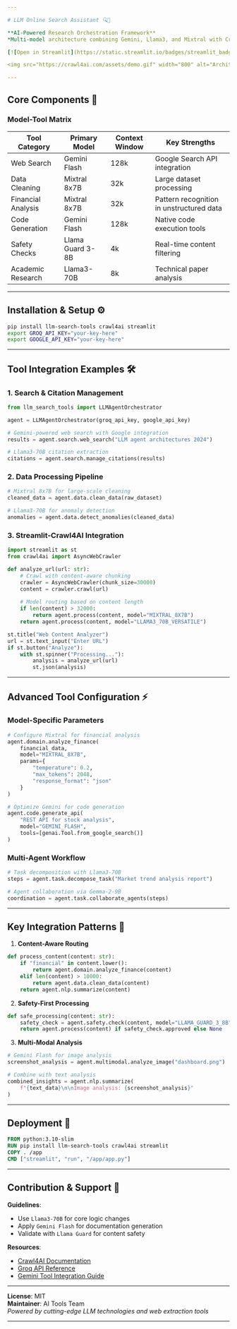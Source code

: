 ```yaml
---

# LLM Online Search Assistant 🔍🤖

**AI-Powered Research Orchestration Framework**  
*Multi-model architecture combining Gemini, Llama3, and Mixtral with Crawl4AI web extraction*

[![Open in Streamlit](https://static.streamlit.io/badges/streamlit_badge_black_white.svg)](https://your-streamlit-app-url) [![PyPI](https://img.shields.io/pypi/v/llm-search-tools)](https://pypi.org/project/llm-search-tools/) [![License: MIT](https://img.shields.io/badge/License-MIT-yellow.svg)](https://opensource.org/licenses/MIT)

<img src="https://crawl4ai.com/assets/demo.gif" width="800" alt="Architecture Diagram">

---
```


## Core Components 🧩

### Model-Tool Matrix
| Tool Category         | Primary Model              | Context Window | Key Strengths                          |
|-----------------------|----------------------------|----------------|----------------------------------------|
| Web Search            | Gemini Flash               | 128k           | Google Search API integration          |
| Data Cleaning         | Mixtral 8x7B               | 32k            | Large dataset processing               |
| Financial Analysis    | Mixtral 8x7B               | 32k            | Pattern recognition in unstructured data|
| Code Generation       | Gemini Flash               | 128k           | Native code execution tools            |
| Safety Checks         | Llama Guard 3-8B           | 4k             | Real-time content filtering            |
| Academic Research     | Llama3-70B                 | 8k             | Technical paper analysis               |

---

## Installation & Setup ⚙️

```bash
pip install llm-search-tools crawl4ai streamlit
export GROQ_API_KEY="your-key-here"
export GOOGLE_API_KEY="your-key-here"
```

---

## Tool Integration Examples 🛠️

### 1. Search & Citation Management
```python
from llm_search_tools import LLMAgentOrchestrator

agent = LLMAgentOrchestrator(groq_api_key, google_api_key)

# Gemini-powered web search with Google integration
results = agent.search.web_search("LLM agent architectures 2024")

# Llama3-70B citation extraction
citations = agent.search.manage_citations(results)
```

### 2. Data Processing Pipeline
```python
# Mixtral 8x7B for large-scale cleaning
cleaned_data = agent.data.clean_data(raw_dataset)

# Llama3-70B for anomaly detection
anomalies = agent.data.detect_anomalies(cleaned_data)
```

### 3. Streamlit-Crawl4AI Integration
```python
import streamlit as st
from crawl4ai import AsyncWebCrawler

def analyze_url(url: str):
    # Crawl with content-aware chunking
    crawler = AsyncWebCrawler(chunk_size=30000)
    content = crawler.crawl(url)
    
    # Model routing based on content length
    if len(content) > 32000:
        return agent.process(content, model="MIXTRAL_8X7B")
    return agent.process(content, model="LLAMA3_70B_VERSATILE")

st.title("Web Content Analyzer")
url = st.text_input("Enter URL")
if st.button("Analyze"):
    with st.spinner("Processing..."):
        analysis = analyze_url(url)
        st.json(analysis)
```

---

## Advanced Tool Configuration ⚡

### Model-Specific Parameters
```python
# Configure Mixtral for financial analysis
agent.domain.analyze_finance(
    financial_data,
    model="MIXTRAL_8X7B",
    params={
        "temperature": 0.2,
        "max_tokens": 2048,
        "response_format": "json"
    }
)

# Optimize Gemini for code generation
agent.code.generate_api(
    "REST API for stock analysis",
    model="GEMINI_FLASH",
    tools=[genai.Tool.from_google_search()]
)
```

### Multi-Agent Workflow
```python
# Task decomposition with Llama3-70B
steps = agent.task.decompose_task("Market trend analysis report")

# Agent collaboration via Gemma-2-9B
coordination = agent.task.collaborate_agents(steps)
```

---

## Key Integration Patterns 🔄

1. **Content-Aware Routing**
```python
def process_content(content: str):
    if "financial" in content.lower():
        return agent.domain.analyze_finance(content)
    elif len(content) > 10000:
        return agent.data.clean_data(content)
    return agent.nlp.summarize(content)
```

2. **Safety-First Processing**
```python
def safe_processing(content: str):
    safety_check = agent.safety.check(content, model="LLAMA_GUARD_3_8B")
    return agent.process(content) if safety_check.approved else None
```

3. **Multi-Modal Analysis**
```python
# Gemini Flash for image analysis
screenshot_analysis = agent.multimodal.analyze_image("dashboard.png")

# Combine with text analysis
combined_insights = agent.nlp.summarize(
    f"{text_data}\n\nImage analysis: {screenshot_analysis}"
)
```

---

## Deployment 🚀

```dockerfile
FROM python:3.10-slim
RUN pip install llm-search-tools crawl4ai streamlit
COPY . /app
CMD ["streamlit", "run", "/app/app.py"]
```

---

## Contribution & Support 🤝

**Guidelines**:
- Use `Llama3-70B` for core logic changes
- Apply `Gemini Flash` for documentation generation
- Validate with `Llama Guard` for content safety

**Resources**:
- [Crawl4AI Documentation](https://github.com/unclecode/crawl4ai)
- [Groq API Reference](https://console.groq.com/docs)
- [Gemini Tool Integration Guide](https://ai.google.dev/docs)

---

**License**: MIT  
**Maintainer**: AI Tools Team  
*Powered by cutting-edge LLM technologies and web extraction tools* 

---
